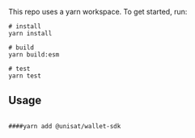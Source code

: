 

This repo uses a yarn workspace. To get started, run:

```shell
# install
yarn install

# build
yarn build:esm

# test
yarn test
```

## Usage

```shell

####yarn add @unisat/wallet-sdk

```